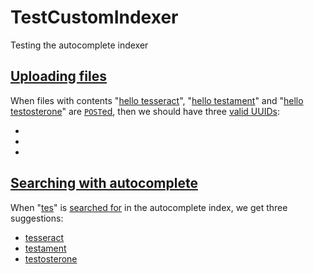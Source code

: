 # TestCustomIndexer

Testing the autocomplete indexer

## [Uploading files](- 'upload')

When files with contents 
"[hello tesseract](- "#text1")", 
"[hello testament](- "#text2")" and 
"[hello testosterone](- "#text3")" 
are [```POST```ed](- "#file=upload(#text1, #text2, #text3)"),
then we should have three [valid UUIDs](- "?=#file.validUuids"):

  - [ ](- "c:echo=#file.validUuid1")
  - [ ](- "c:echo=#file.validUuid2")
  - [ ](- "c:echo=#file.validUuid3")

## [Searching with autocomplete](- 'searchAutocomplete')

When "[tes](- "#pre")" 
is [searched for](- "#suggestions=searchAutocomplete(#pre)") in the autocomplete index, 
we get three suggestions: 

  - [tesseract](- "?=#suggestions.suggestion1") 
  - [testament](- "?=#suggestions.suggestion2") 
  - [testosterone](- "?=#suggestions.suggestion3") 
